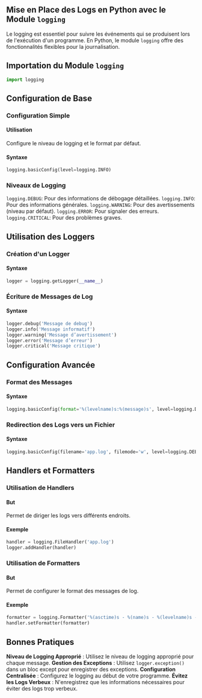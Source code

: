 ## Mise en Place des Logs en Python avec le Module ```logging```

Le logging est essentiel pour suivre les événements qui se produisent lors de l'exécution d'un programme. En Python, le module ```logging``` offre des fonctionnalités flexibles pour la journalisation.

## Importation du Module ```logging```

```python
import logging
```

## Configuration de Base

### Configuration Simple

#### Utilisation

Configure le niveau de logging et le format par défaut.

#### Syntaxe

```python
logging.basicConfig(level=logging.INFO)
```

### Niveaux de Logging

```logging.DEBUG```: Pour des informations de débogage détaillées.
```logging.INFO```: Pour des informations générales.
```logging.WARNING```: Pour des avertissements (niveau par défaut).
```logging.ERROR```: Pour signaler des erreurs.
```logging.CRITICAL```: Pour des problèmes graves.

## Utilisation des Loggers

### Création d'un Logger

#### Syntaxe

```python
logger = logging.getLogger(__name__)
```

### Écriture de Messages de Log

#### Syntaxe

```python
logger.debug('Message de debug')
logger.info('Message informatif')
logger.warning('Message d’avertissement')
logger.error('Message d’erreur')
logger.critical('Message critique')
```

## Configuration Avancée

### Format des Messages

#### Syntaxe

```python
logging.basicConfig(format='%(levelname)s:%(message)s', level=logging.DEBUG)
```

### Redirection des Logs vers un Fichier

#### Syntaxe

```python
logging.basicConfig(filename='app.log', filemode='w', level=logging.DEBUG)
```

## Handlers et Formatters

### Utilisation de Handlers

#### But 

Permet de diriger les logs vers différents endroits.

#### Exemple

```python
handler = logging.FileHandler('app.log')
logger.addHandler(handler)
```

### Utilisation de Formatters

#### But 

Permet de configurer le format des messages de log.

#### Exemple

```python
formatter = logging.Formatter('%(asctime)s - %(name)s - %(levelname)s - %(message)s')
handler.setFormatter(formatter)
```

## Bonnes Pratiques

**Niveau de Logging Approprié** : Utilisez le niveau de logging approprié pour chaque message.
**Gestion des Exceptions** : Utilisez ```logger.exception()``` dans un bloc except pour enregistrer des exceptions.
**Configuration Centralisée** : Configurez le logging au début de votre programme.
**Évitez les Logs Verbeux** : N'enregistrez que les informations nécessaires pour éviter des logs trop verbeux.